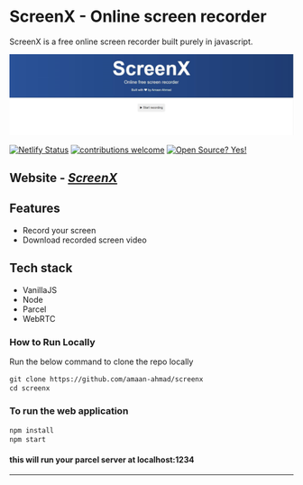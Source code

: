 # ScreenX - Online screen recorder

ScreenX is a free online screen recorder built purely in javascript.

![ScreenX](readme-assets/screenx-front.JPG)

[![Netlify Status](https://api.netlify.com/api/v1/badges/e5be14e5-cbff-4445-b81f-75b5cdfa33d4/deploy-status)](https://app.netlify.com/sites/screenx/deploys)
[
![contributions welcome](https://img.shields.io/badge/contributions-welcome-brightgreen.svg?style=flat)](https://github.com/dwyl/esta/issues) [![Open Source? Yes!](https://badgen.net/badge/Open%20Source%20%3F/Yes%21/blue?icon=github)](https://github.com/kothariji/SyntaxMeets)


## Website - <em>[ScreenX](https://screenx.netlify.app/)</em>

## Features

- Record your screen
- Download recorded screen video

## Tech stack

- VanillaJS
- Node
- Parcel
- WebRTC

### How to Run Locally

Run the below command to clone the repo locally

```
git clone https://github.com/amaan-ahmad/screenx
cd screenx
```

### To run the web application

```
npm install
npm start
```

#### this will run your parcel server at localhost:1234

---

